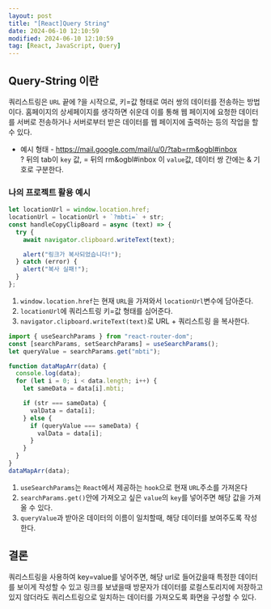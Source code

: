 ```yaml
---
layout: post
title: "[React]Query String"
date: 2024-06-10 12:10:59
modified: 2024-06-10 12:10:59
tag: [React, JavaScript, Query]
---
```



## Query-String 이란

쿼리스트링은 `URL` 끝에 ?을 시작으로, 키=값 형태로 여러 쌍의 데이터를 전송하는 방법이다. 홈페이지의 상세페이지를 생각하면 쉬운데 이를 통해 웹 페이지에 요청한 데이터를 서버로 전송하거나 서버로부터 받은 데이터를 웹 페이지에 출력하는 등의 작업을 할 수 있다.

- 예시 형태 - https://mail.google.com/mail/u/0/?tab=rm&ogbl#inbox
  <br> ? 뒤의 tab이 `key` 값, = 뒤의 rm&ogbl#inbox 이 `value`값, 데이터 쌍 간에는 & 기호로 구분한다.

### 나의 프로젝트 활용 예시

```javascript
let locationUrl = window.location.href;
locationUrl = locationUrl + `?mbti=` + str;
const handleCopyClipBoard = async (text) => {
  try {
    await navigator.clipboard.writeText(text);

    alert("링크가 복사되었습니다!");
  } catch (error) {
    alert("복사 실패!");
  }
};
```

1. `window.location.href`는 현재 `URL`을 가져와서 `locationUrl`변수에 담아준다.
2. `locationUrl`에 쿼리스트링 키=값 형태를 심어준다.
3. `navigator.clipboard.writeText(text)`로 URL + 쿼리스트링 을 복사한다.

```javascript
import { useSearchParams } from "react-router-dom";
const [searchParams, setSearchParams] = useSearchParams();
let queryValue = searchParams.get("mbti");

function dataMapArr(data) {
  console.log(data);
  for (let i = 0; i < data.length; i++) {
    let sameData = data[i].mbti;

    if (str === sameData) {
      valData = data[i];
    } else {
      if (queryValue === sameData) {
        valData = data[i];
      }
    }
  }
}
dataMapArr(data);
```

1. `useSearchParams`는 `React`에서 제공하는 `hook`으로 현재 `URL`주소를 가져온다
2. `searchParams.get()`안에 가져오고 싶은 `value`의 `key`를 넣어주면 해당 값을 가져올 수 있다.
3. `queryValue`과 받아온 데이터의 이름이 일치할때, 해당 데이터를 보여주도록 작성한다.


## 결론
쿼리스트링을 사용하여 key=value를 넣어주면, 해당 url로 들어갔을때 특정한 데이터를 보이게 작성할 수 있고 링크를 보냈을때 방문자가 데이터를 로컬스토리지에 저장하고 있지 않더라도 쿼리스트링으로 일치하는 데이터를 가져오도록 화면을 구성할 수 있다.
